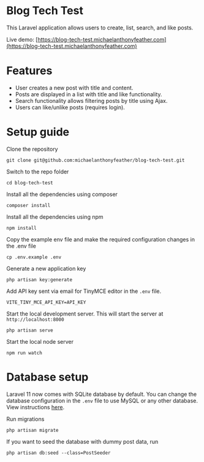 
# Blog Tech Test

This Laravel application allows users to create, list, search, and like posts.

Live demo: [https://blog-tech-test.michaelanthonyfeather.com](https://blog-tech-test.michaelanthonyfeather.com)

# Features
- User creates a new post with title and content.
- Posts are displayed in a list with title and like functionality.
- Search functionality allows filtering posts by title using Ajax.
- Users can like/unlike posts (requires login).


# Setup guide

Clone the repository

    git clone git@github.com:michaelanthonyfeather/blog-tech-test.git

Switch to the repo folder

    cd blog-tech-test

Install all the dependencies using composer

    composer install

Install all the dependencies using npm

    npm install

Copy the example env file and make the required configuration changes in the .env file
    
    cp .env.example .env

Generate a new application key

    php artisan key:generate

Add API key sent via email for TinyMCE editor in the `.env` file.

    VITE_TINY_MCE_API_KEY=API_KEY


Start the local development server. This will start the server at `http://localhost:8000`

    php artisan serve


Start the local node server

    npm run watch


# Database setup

Laravel 11 now comes with SQLite database by default. You can change the database configuration in the `.env` file to use MySQL or any other database. View instructions [here](https://laravel.com/docs/11.x/installation#databases-and-migrations).


Run migrations

    php artisan migrate

If you want to seed the database with dummy post data, run

    php artisan db:seed --class=PostSeeder

